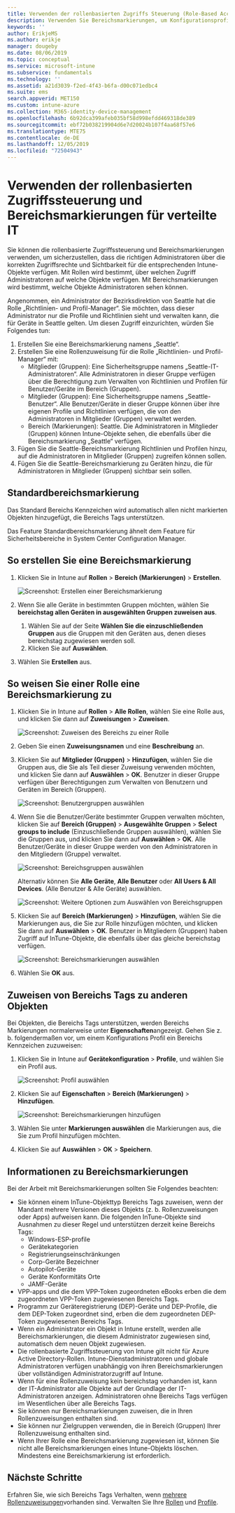 ```yaml
---
title: Verwenden der rollenbasierten Zugriffs Steuerung (Role-Based Access Control, RBAC) und Bereichs Tags für die verteilte IT in InTune | Microsoft-Dokumentation
description: Verwenden Sie Bereichsmarkierungen, um Konfigurationsprofile nach bestimmten Rollen zu filtern.
keywords: ''
author: ErikjeMS
ms.author: erikje
manager: dougeby
ms.date: 08/06/2019
ms.topic: conceptual
ms.service: microsoft-intune
ms.subservice: fundamentals
ms.technology: ''
ms.assetid: a21d3039-f2ed-4f43-b6fa-d00c071edbc4
ms.suite: ems
search.appverid: MET150
ms.custom: intune-azure
ms.collection: M365-identity-device-management
ms.openlocfilehash: 6b92dca399afeb035bf58d998efdd469318de389
ms.sourcegitcommit: ebf72b038219904d6e7d20024b107f4aa68f57e6
ms.translationtype: MTE75
ms.contentlocale: de-DE
ms.lasthandoff: 12/05/2019
ms.locfileid: "72504943"
---
```

# <a name="use-role-based-access-control-rbac-and-scope-tags-for-distributed-it"></a>Verwenden der rollenbasierten Zugriffssteuerung und Bereichsmarkierungen für verteilte IT

Sie können die rollenbasierte Zugriffssteuerung und Bereichsmarkierungen verwenden, um sicherzustellen, dass die richtigen Administratoren über die korrekten Zugriffsrechte und Sichtbarkeit für die entsprechenden Intune-Objekte verfügen. Mit Rollen wird bestimmt, über welchen Zugriff Administratoren auf welche Objekte verfügen. Mit Bereichsmarkierungen wird bestimmt, welche Objekte Administratoren sehen können.

Angenommen, ein Administrator der Bezirksdirektion von Seattle hat die Rolle „Richtlinien- und Profil-Manager“. Sie möchten, dass dieser Administrator nur die Profile und Richtlinien sieht und verwalten kann, die für Geräte in Seattle gelten. Um diesen Zugriff einzurichten, würden Sie Folgendes tun:

1. Erstellen Sie eine Bereichsmarkierung namens „Seattle“.
2. Erstellen Sie eine Rollenzuweisung für die Rolle „Richtlinien- und Profil-Manager“ mit: 
    - Mitglieder (Gruppen): Eine Sicherheitsgruppe namens „Seattle-IT-Administratoren“. Alle Administratoren in dieser Gruppe verfügen über die Berechtigung zum Verwalten von Richtlinien und Profilen für Benutzer/Geräte im Bereich (Gruppen).
    - Mitglieder (Gruppen): Eine Sicherheitsgruppe namens „Seattle-Benutzer“. Alle Benutzer/Geräte in dieser Gruppe können über ihre eigenen Profile und Richtlinien verfügen, die von den Administratoren in Mitglieder (Gruppen) verwaltet werden. 
    - Bereich (Markierungen): Seattle. Die Administratoren in Mitglieder (Gruppen) können Intune-Objekte sehen, die ebenfalls über die Bereichsmarkierung „Seattle“ verfügen.
3. Fügen Sie die Seattle-Bereichsmarkierung Richtlinien und Profilen hinzu, auf die Administratoren in Mitglieder (Gruppen) zugreifen können sollen.
4. Fügen Sie die Seattle-Bereichsmarkierung zu Geräten hinzu, die für Administratoren in Mitglieder (Gruppen) sichtbar sein sollen. 

## <a name="default-scope-tag"></a>Standardbereichsmarkierung
Das Standard Bereichs Kennzeichen wird automatisch allen nicht markierten Objekten hinzugefügt, die Bereichs Tags unterstützen.

Das Feature Standardbereichsmarkierung ähnelt dem Feature für Sicherheitsbereiche in System Center Configuration Manager. 

## <a name="to-create-a-scope-tag"></a>So erstellen Sie eine Bereichsmarkierung

1. Klicken Sie in Intune auf **Rollen** > **Bereich (Markierungen)**  > **Erstellen**.

    ![Screenshot: Erstellen einer Bereichsmarkierung](./media/scope-tags/create-scope-tag.png)

3. Wenn Sie alle Geräte in bestimmten Gruppen möchten, wählen Sie **bereichstag allen Geräten in ausgewählten Gruppen zuweisen aus**.
    1. Wählen Sie auf der Seite **Wählen Sie die einzuschließenden Gruppen** aus die Gruppen mit den Geräten aus, denen dieses bereichstag zugewiesen werden soll.
    2. Klicken Sie auf **Auswählen**.
4. Wählen Sie **Erstellen** aus.

## <a name="to-assign-a-scope-tag-to-a-role"></a>So weisen Sie einer Rolle eine Bereichsmarkierung zu

1. Klicken Sie in Intune auf **Rollen** > **Alle Rollen**, wählen Sie eine Rolle aus, und klicken Sie dann auf **Zuweisungen** > **Zuweisen**.

    ![Screenshot: Zuweisen des Bereichs zu einer Rolle](./media/scope-tags/assign-scope-to-role.png)

2. Geben Sie einen **Zuweisungsnamen** und eine **Beschreibung** an.
3. Klicken Sie auf **Mitglieder (Gruppen)**  > **Hinzufügen**, wählen Sie die Gruppen aus, die Sie als Teil dieser Zuweisung verwenden möchten, und klicken Sie dann auf **Auswählen** > **OK**. Benutzer in dieser Gruppe verfügen über Berechtigungen zum Verwalten von Benutzern und Geräten im Bereich (Gruppen).

    ![Screenshot: Benutzergruppen auswählen](./media/scope-tags/select-member-groups.png)

4. Wenn Sie die Benutzer/Geräte bestimmter Gruppen verwalten möchten, klicken Sie auf **Bereich (Gruppen)**  > **Ausgewählte Gruppen** > **Select groups to include** (Einzuschließende Gruppen auswählen), wählen Sie die Gruppen aus, und klicken Sie dann auf **Auswählen** > **OK**. Alle Benutzer/Geräte in dieser Gruppe werden von den Administratoren in den Mitgliedern (Gruppe) verwaltet.

    ![Screenshot: Bereichsgruppen auswählen](./media/scope-tags/select-scope-groups.png)

    Alternativ können Sie **Alle Geräte**, **Alle Benutzer** oder **All Users & All Devices**. (Alle Benutzer & Alle Geräte) auswählen.

    ![Screenshot: Weitere Optionen zum Auswählen von Bereichsgruppen](./media/scope-tags/scope-group-other-options.png)
    
5. Klicken Sie auf **Bereich (Markierungen)**  > **Hinzufügen**, wählen Sie die Markierungen aus, die Sie zur Rolle hinzufügen möchten, und klicken Sie dann auf **Auswählen** > **OK**. Benutzer in Mitgliedern (Gruppen) haben Zugriff auf InTune-Objekte, die ebenfalls über das gleiche bereichstag verfügen.

    ![Screenshot: Bereichsmarkierungen auswählen](./media/scope-tags/select-scope-tags.png)

6. Wählen Sie **OK** aus. 

## <a name="assign-scope-tags-to-other-objects"></a>Zuweisen von Bereichs Tags zu anderen Objekten

Bei Objekten, die Bereichs Tags unterstützen, werden Bereichs Markierungen normalerweise unter **Eigenschaften**angezeigt. Gehen Sie z. b. folgendermaßen vor, um einem Konfigurations Profil ein Bereichs Kennzeichen zuzuweisen:

1. Klicken Sie in Intune auf **Gerätekonfiguration** > **Profile**, und wählen Sie ein Profil aus.

    ![Screenshot: Profil auswählen](./media/scope-tags/choose-profile.png)

2. Klicken Sie auf **Eigenschaften** > **Bereich (Markierungen)**  > **Hinzufügen**.

    ![Screenshot: Bereichsmarkierungen hinzufügen](./media/scope-tags/add-scope-tags.png)

3. Wählen Sie unter **Markierungen auswählen** die Markierungen aus, die Sie zum Profil hinzufügen möchten.
4. Klicken Sie auf **Auswählen** > **OK** > **Speichern**.


## <a name="scope-tag-details"></a>Informationen zu Bereichsmarkierungen
Bei der Arbeit mit Bereichsmarkierungen sollten Sie Folgendes beachten: 

- Sie können einem InTune-Objekttyp Bereichs Tags zuweisen, wenn der Mandant mehrere Versionen dieses Objekts (z. b. Rollenzuweisungen oder Apps) aufweisen kann.
  Die folgenden InTune-Objekte sind Ausnahmen zu dieser Regel und unterstützen derzeit keine Bereichs Tags:
    - Windows-ESP-profile
    - Gerätekategorien
    - Registrierungseinschränkungen
    - Corp-Geräte Bezeichner
    - Autopilot-Geräte
    - Geräte Konformitäts Orte
    - JAMF-Geräte
- VPP-apps und die dem VPP-Token zugeordneten eBooks erben die dem zugeordneten VPP-Token zugewiesenen Bereichs Tags.
- Programm zur Geräteregistrierung (DEP)-Geräte und DEP-Profile, die dem DEP-Token zugeordnet sind, erben die dem zugeordneten DEP-Token zugewiesenen Bereichs Tags.
- Wenn ein Administrator ein Objekt in Intune erstellt, werden alle Bereichsmarkierungen, die diesem Administrator zugewiesen sind, automatisch dem neuen Objekt zugewiesen.
- Die rollenbasierte Zugriffssteuerung von Intune gilt nicht für Azure Active Directory-Rollen. Intune-Dienstadministratoren und globale Administratoren verfügen unabhängig von ihren Bereichsmarkierungen über vollständigen Administratorzugriff auf Intune.
- Wenn für eine Rollenzuweisung kein bereichstag vorhanden ist, kann der IT-Administrator alle Objekte auf der Grundlage der IT-Administratoren anzeigen. Administratoren ohne Bereichs Tags verfügen im Wesentlichen über alle Bereichs Tags.
- Sie können nur Bereichsmarkierungen zuweisen, die in Ihren Rollenzuweisungen enthalten sind.
- Sie können nur Zielgruppen verwenden, die in Bereich (Gruppen) Ihrer Rollenzuweisung enthalten sind.
- Wenn Ihrer Rolle eine Bereichsmarkierung zugewiesen ist, können Sie nicht alle Bereichsmarkierungen eines Intune-Objekts löschen. Mindestens eine Bereichsmarkierung ist erforderlich.

## <a name="next-steps"></a>Nächste Schritte

Erfahren Sie, wie sich Bereichs Tags Verhalten, wenn [mehrere Rollenzuweisungen](role-based-access-control.md#multiple-role-assignments)vorhanden sind.
Verwalten Sie Ihre [Rollen](role-based-access-control.md) und [Profile](../configuration/device-profile-assign.md).
